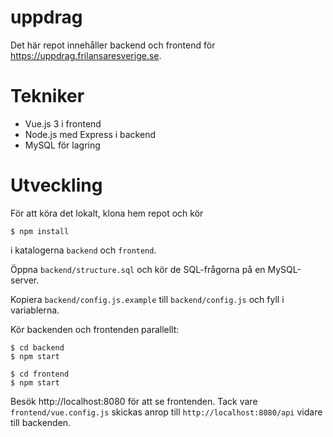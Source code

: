 # uppdrag
Det här repot innehåller backend och frontend för https://uppdrag.frilansaresverige.se.

# Tekniker
- Vue.js 3 i frontend
- Node.js med Express i backend
- MySQL för lagring

# Utveckling
För att köra det lokalt, klona hem repot och kör
```
$ npm install
```
i katalogerna `backend` och `frontend`.

Öppna `backend/structure.sql` och kör de SQL-frågorna på en MySQL-server.

Kopiera `backend/config.js.example` till `backend/config.js` och fyll i variablerna.

Kör backenden och frontenden parallellt:
```
$ cd backend
$ npm start

$ cd frontend
$ npm start
```

Besök http://localhost:8080 för att se frontenden. Tack vare `frontend/vue.config.js` skickas anrop till `http://localhost:8080/api` vidare till backenden.